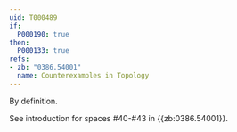 ```yaml
---
uid: T000489
if:
  P000190: true
then:
  P000133: true
refs:
- zb: "0386.54001"
  name: Counterexamples in Topology
---
```


By definition.

See introduction for spaces #40-#43 in {{zb:0386.54001}}.
